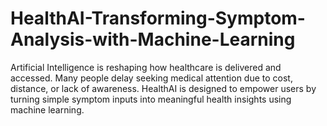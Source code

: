 # HealthAI-Transforming-Symptom-Analysis-with-Machine-Learning
Artificial Intelligence is reshaping how healthcare is delivered and accessed. Many people delay seeking medical attention due to cost, distance, or lack of awareness. HealthAI is designed to empower users by turning simple symptom inputs into meaningful health insights using machine learning.
